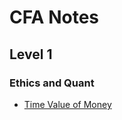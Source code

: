 # CFA Notes

## Level 1
### Ethics and Quant
* [Time Value of Money](level-1/ethics-and-quant/tmv.md)